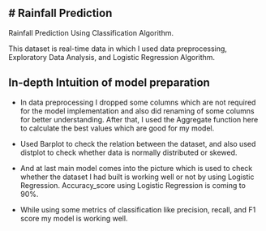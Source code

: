 ## **# Rainfall Prediction**

Rainfall Prediction Using Classification Algorithm.

This dataset is real-time data in which I used data preprocessing, Exploratory Data Analysis, and Logistic Regression Algorithm.

## **In-depth Intuition of model preparation**

* In data preprocessing I dropped some columns which are not required for the model implementation and also did renaming of some columns for better understanding. After that, I used the Aggregate function here to calculate the best values which are good for my model.

* Used Barplot to check the relation between the dataset, and also used distplot to check whether data is normally distributed or skewed.

* And at last main model comes into the picture which is used to check whether the dataset I had built is working well or not by using Logistic Regression. Accuracy_score using Logistic Regression is coming to 90%.

*  While using some metrics of classification like precision, recall, and F1 score my model is working well.
